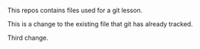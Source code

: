 This repos contains files used for a git lesson.

This is a change to the existing file that git has already tracked.

Third change.
